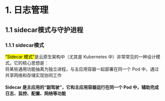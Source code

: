 # 1. 日志管理
## 1.1 sidecar模式与守护进程
### 1.1.1 sidecar模式
<mark>“Sidecar 模式”</mark>是云原生架构中（尤其是 Kubernetes 中）非常常见的一种设计模式。它的核心思想是：<br>
将某些通用功能抽离为独立进程，与主应用容器一起部署在同一个 Pod 中，通过共享网络和存储实现协同工作
#### Sidecar 是主应用的“副驾驶”，它和主应用容器运行在同一个 Pod 中，辅助完成日志、监控、配置、网络等功能
